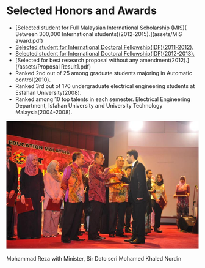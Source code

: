  
 <h1>Selected Honors and Awards</h1>
 
* [Selected student for Full Malaysian International Scholarship (MIS)( Between 300,000 International students)(2012-2015).](assets/MIS award.pdf)
* [Selected student for International Doctoral Fellowship(IDF)(2011-2012).](/assets/IDF(2011-2012).pdf)
* [Selected student for International Doctoral Fellowship(IDF)(2012-2013).](/assets/IDF(2012-2013).pdf)
* [Selected for best research proposal without any amendment(2012).](/assets/Proposal Result1.pdf)
   <li>Ranked 2nd out of 25 among graduate students majoring in Automatic control(2010).</li>
   <li>Ranked 3rd out of 170 undergraduate electrical engineering students at Esfahan University(2008).</li>
   <li>Ranked among 10 top talents in each semester. Electrical Engineering Department, Isfahan University and University Technology Malaysia(2004-2008).</li>

    



<div class="honors-images">
    <div class="honors-image">
        <img src="/assets/MIS.jpeg" alt="Image 1"  style="width: 600px; height: auto;">
        <p class="image-caption">Mohammad Reza with Minister, Sir Dato seri Mohamed Khaled Nordin</p>
    </div>
    
</div>
